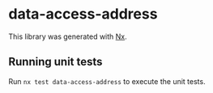 # data-access-address

This library was generated with [Nx](https://nx.dev).

## Running unit tests

Run `nx test data-access-address` to execute the unit tests.
